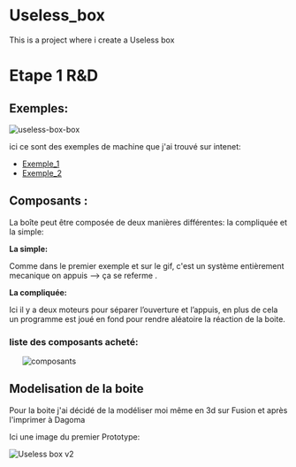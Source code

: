 # Useless_box
This is a project where i create a Useless box 

<h1>Etape 1 R&D</h1>
<h2>Exemples:</h2> 

![useless-box-box](https://user-images.githubusercontent.com/81251092/173061184-cb069d47-6c5b-4da8-955e-731525cb8d45.gif)

<p>ici ce sont des exemples de machine que j'ai trouvé sur intenet:</p>
<ul>
  <li>
     <a href="https://www.banggood.com/fr/Useless-Box-DIY-Kit-Useless-Machine-Birthday-Gift-Toys-Geek-Gadget-Fun-Office-Home-Desk-Decor-p-1059788.html? cur_warehouse=CN&ID=228&rmmds=search">Exemple_1</a>
  </li>
  <li>
    <a href="https://www.labdomotic.com/2017/10/24/youtube-useless-box-fai-da-te/">Exemple_2</a>
  </li>
</ul>  
<p><h2>Composants :</h2>
<p>La boîte peut être composée de deux manières différentes: la compliquée et la simple:</p>
<b>La simple:</b> 
<p>Comme dans le premier exemple et sur le gif, c'est un système entièrement mecanique on appuis --> ça se referme .</p>
<b>La compliquée:</b>
<p>
Ici il y a deux moteurs pour séparer l’ouverture et l’appuis, en plus de cela un programme est joué en fond pour rendre aléatoire la réaction de la boite.
 </p> 
<h3>liste des composants acheté:</h3>
<ul>

  ![composants](https://user-images.githubusercontent.com/81251092/173064087-bf4a52f4-0226-4ce5-9931-c58fadbb40ae.png)

</ul>
<h2>Modelisation de la boite</h2>
<p>Pour la boite j'ai décidé de la modéliser moi même en 3d sur Fusion et après l'imprimer à Dagoma<p/>
  <p>Ici une image du premier Prototype:</p>
  
![Useless box v2](https://user-images.githubusercontent.com/81251092/174624593-e41d2b72-3b1d-464a-bd9f-1f571b49954d.png)
